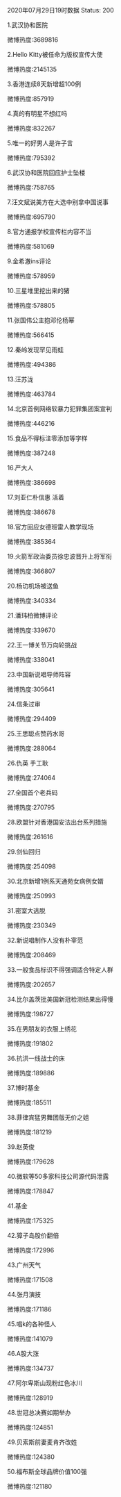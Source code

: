 2020年07月29日19时数据
Status: 200

1.武汉协和医院

微博热度:3689816

2.Hello Kitty被任命为版权宣传大使

微博热度:2145135

3.香港连续8天新增超100例

微博热度:857919

4.真的有明星不想红吗

微博热度:832267

5.唯一的好男人是许子言

微博热度:795392

6.武汉协和医院回应护士坠楼

微博热度:758765

7.汪文斌说美方在大选中别拿中国说事

微博热度:695790

8.官方通报学校宣传栏内容不当

微博热度:581069

9.金希澈ins评论

微博热度:578959

10.三星堆里挖出来的猪

微博热度:578805

11.张国伟公主抱邓伦杨幂

微博热度:566415

12.秦岭发现罕见雨蛙

微博热度:494386

13.汪苏泷

微博热度:463784

14.北京首例网络软暴力犯罪集团案宣判

微博热度:446216

15.食品不得标注零添加等字样

微博热度:387248

16.严大人

微博热度:386698

17.刘亚仁朴信惠 活着

微博热度:386678

18.官方回应女德班雷人教学现场

微博热度:385364

19.火箭军政治委员徐忠波晋升上将军衔

微博热度:366807

20.杨玏机场被送鱼

微博热度:340334

21.潘玮柏微博评论

微博热度:339670

22.王一博关节万向轮挑战

微博热度:338041

23.中国新说唱导师阵容

微博热度:305641

24.信条过审

微博热度:294409

25.王思聪点赞药水哥

微博热度:288064

26.仇英 手工耿

微博热度:274064

27.全国首个老兵码

微博热度:270795

28.欧盟针对香港国安法出台系列措施

微博热度:261616

29.剑仙回归

微博热度:254098

30.北京新增1例系天通苑女病例女婿

微博热度:250993

31.密室大逃脱

微博热度:230349

32.新说唱制作人没有朴宰范

微博热度:208469

33.一般食品标识不得强调适合特定人群

微博热度:202657

34.比尔盖茨批美国新冠检测结果出得慢

微博热度:198727

35.在男朋友的衣服上绣花

微博热度:191802

36.抗洪一线战士的床

微博热度:189886

37.博时基金

微博热度:185511

38.菲律宾猛男舞团版无价之姐

微博热度:181219

39.赵英俊

微博热度:179628

40.微软等50多家科技公司源代码泄露

微博热度:178847

41.基金

微博热度:175325

42.獐子岛股价翻倍

微博热度:172996

43.广州天气

微博热度:171508

44.张月演技

微博热度:171186

45.唱k的各种怪人

微博热度:141079

46.A股大涨

微博热度:134737

47.阿尔卑斯山现粉红色冰川

微博热度:128919

48.世冠总决赛如期举办

微博热度:124851

49.贝索斯前妻麦肯齐改姓

微博热度:124380

50.福布斯全球品牌价值100强

微博热度:121180

